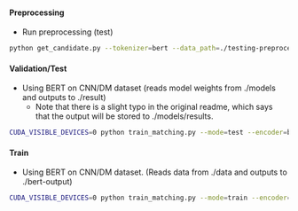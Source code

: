 

#### Preprocessing

- Run preprocessing (test)   
```sh 
python get_candidate.py --tokenizer=bert --data_path=./testing-preprocess/eg-data.jsonl --index_path=./testing-preprocess/eg-index.jsonl  --write_path=./testing-preprocess/preprocess-output.jsonl
```
  

#### Validation/Test 

- Using BERT on CNN/DM dataset (reads model weights from ./models and outputs to ./result)  
    - Note that there is a slight typo in the original readme, which says that the output will be stored to ./models/results.
```sh
CUDA_VISIBLE_DEVICES=0 python train_matching.py --mode=test --encoder=bert --save_path=./models --gpus=0
```


#### Train
- Using BERT on CNN/DM dataset. (Reads data from ./data and outputs to ./bert-output)
```sh
CUDA_VISIBLE_DEVICES=0 python train_matching.py --mode=train --encoder=bert --save_path=./bert-output --gpus=0
```